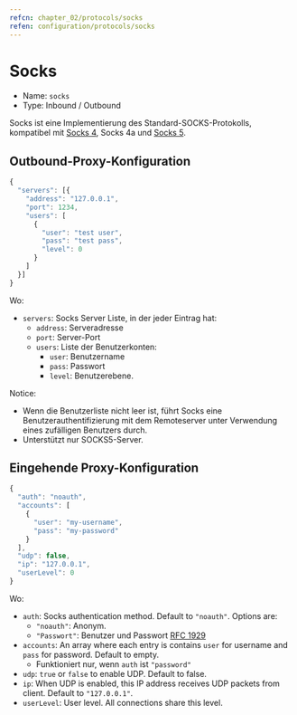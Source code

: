 ```yaml
---
refcn: chapter_02/protocols/socks
refen: configuration/protocols/socks
---
```

# Socks

* Name: `socks`
* Type: Inbound / Outbound

Socks ist eine Implementierung des Standard-SOCKS-Protokolls, kompatibel mit [Socks 4](http://ftp.icm.edu.pl/packages/socks/socks4/SOCKS4.protocol), Socks 4a und [Socks 5](http://ftp.icm.edu.pl/packages/socks/socks4/SOCKS4.protocol).

## Outbound-Proxy-Konfiguration

```javascript
{
  "servers": [{
    "address": "127.0.0.1",
    "port": 1234,
    "users": [
      {
        "user": "test user",
        "pass": "test pass",
        "level": 0
      }
    ]
  }]
}
```

Wo:

* `servers`: Socks Server Liste, in der jeder Eintrag hat: 
  * `address`: Serveradresse
  * `port`: Server-Port
  * `users`: Liste der Benutzerkonten: 
    * `user`: Benutzername
    * `pass`: Passwort
    * `level`: Benutzerebene.

Notice:

* Wenn die Benutzerliste nicht leer ist, führt Socks eine Benutzerauthentifizierung mit dem Remoteserver unter Verwendung eines zufälligen Benutzers durch.
* Unterstützt nur SOCKS5-Server.

## Eingehende Proxy-Konfiguration

```javascript
{
  "auth": "noauth",
  "accounts": [
    {
      "user": "my-username",
      "pass": "my-password"
    }
  ],
  "udp": false,
  "ip": "127.0.0.1",
  "userLevel": 0
}
```

Wo:

* `auth`: Socks authentication method. Default to `"noauth"`. Options are: 
  * `"noauth"`: Anonym.
  * `"Passwort"`: Benutzer und Passwort [RFC 1929](https://tools.ietf.org/html/rfc1929)
* `accounts`: An array where each entry is contains `user` for username and `pass` for password. Default to empty. 
  * Funktioniert nur, wenn `auth` ist `"password"`
* `udp`: `true` or `false` to enable UDP. Default to false.
* `ip`: When UDP is enabled, this IP address receives UDP packets from client. Default to `"127.0.0.1"`.
* `userLevel`: User level. All connections share this level.